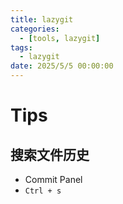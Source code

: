 ```yaml
---
title: lazygit
categories: 
  - [tools, lazygit]
tags:
  - lazygit
date: 2025/5/5 00:00:00
---
```


# Tips

## 搜索文件历史

- Commit Panel
- `Ctrl + s`